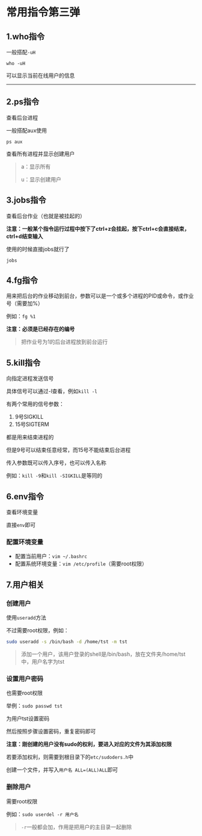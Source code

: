 # 常用指令第三弹

## 1.who指令

一般搭配`-uH`

`who -uH`

可以显示当前在线用户的信息

---

## 2.ps指令

查看后台进程

一般搭配aux使用

`ps aux`

查看所有进程并显示创建用户

> a：显示所有
>
> u：显示创建用户

## 3.jobs指令

查看后台作业（也就是被挂起的）

**注意：一般某个指令运行过程中按下了ctrl+z会挂起，按下ctrl+c会直接结束，ctrl+d结束输入**

使用的时候直接jobs就行了

`jobs`

## 4.fg指令

用来把后台的作业移动到前台，参数可以是一个或多个进程的PID或命令，或作业号（需要加%）

例如：`fg %1`

**注意：必须是已经存在的编号**

> 把作业号为1的后台进程放到前台运行

## 5.kill指令

向指定进程发送信号

具体信号可以通过-l查看，例如`kill -l`

有两个常用的信号参数：

1. 9号SIGKILL
2. 15号SIGTERM

都是用来结束进程的

但是9号可以结束任意经常，而15号不能结束后台进程

传入参数既可以传入序号，也可以传入名称

例如：`kill -9`和`kill -SIGKILL`是等同的

## 6.env指令

查看环境变量

直接`env`即可

### 配置环境变量

- 配置当前用户：`vim ~/.bashrc`
- 配置系统环境变量：`vim /etc/profile`（需要root权限）

## 7.用户相关

### 创建用户

使用`useradd`方法

不过需要root权限，例如：

```bash
sudo useradd -s /bin/bash -d /home/tst -m tst
```

> 添加一个用户，该用户登录的shell是/bin/bash，放在文件夹/home/tst中，用户名字为tst

### 设置用户密码

也需要root权限

举例：`sudo passwd tst`

为用户tst设置密码

然后按照步骤设置密码，重复密码即可

**注意：刚创建的用户没有sudo的权利，要进入对应的文件为其添加权限**

若要添加权利，则需要到根目录下的`etc/sudoders.h`中

创建一个文件，并写入`用户名 ALL=(ALL)ALL`即可

### 删除用户

需要root权限

例如：`sudo userdel -r 用户名`

> `-r`一般都会加，作用是把用户的主目录一起删除